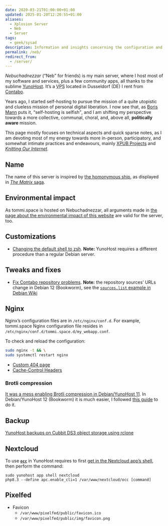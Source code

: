 ```yaml
---
date: 2020-03-21T01:00:00+01:00
updated: 2025-01-20T12:20:55+01:00
aliases:
  - Xplosion Server
  - Neb
  - Server
tags:
  - geek/sysad
description: Information and insights concerning the configuration and maintenance of Tommi’s server.
permalink: /neb/
redirect_from:
  - /server/
---
```

<cite>Nebuchadnezzar</cite> (<q>Neb</q> for friends) is my main server, where I host most of my software and services, plus a few community apps, all thanks to the sublime [YunoHost](https://yunohost.org 'YunoHost'). It’s a <abbr title='Virtual Private Server'>VPS</abbr> located in Dusseldorf (DE) I rent from [Contabo](https://contabo.com).

Years ago, I started self-hosting to pursue the mission of a quite utopistic and clueless mission of personal digital liberation. I now see that, as [Boris Mann](https://cosocial.ca/@bmann) puts it, <q>self-hosting is selfish</q>, and I am shifting my perspective towards a more collective, communal, choral, and, above all, **politically aware** mission.

This page mostly focuses on technical aspects and quick sparse notes, as I am devoting most of my energy towards more in-person, participatory, and somewhat intimate practices and endeavours, mainly [XPUB Projects](Research%20project%20ideas.md) and <cite>[Knitting Our Internet](https://ournet.rocks)</cite>.

## Name

The name of this server is inspired by [the homonymous ship](https://en.wikipedia.org/wiki/Nebuchadnezzar_(The_Matrix) 'Nebuchadnezzar on Wikipedia'), as displayed in [<cite>The Matrix</cite> saga](https://en.wikipedia.org/wiki/The_Matrix_(franchise) 'The Matrix (franchise) on Wikipedia').

## Environmental impact

As tommi.space is hosted on Nebuchadnezzar, all arguments made in [the page about the environmental impact of this website](The%20environmental%20impact%20of%20this%20website.md) are valid for the server, too.

## Customizations

- [Changing the default shell to zsh](https://forum.yunohost.org/t/tuto-comment-installer-oh-my-zsh-how-to-install-oh-my-zsh '[Tuto] Comment installer Oh My Zsh / How to install Oh My Zsh | YunoHost Forum'). **Note:** YunoHost requires a different procedure than a regular Debian server.

## Tweaks and fixes

- [Fix Contabo repository problems](https://forum.yunohost.org/t/solved-error-500-put-yunohost-api-update-all-repository-problems-in-contabo/29453/2 'Solved - Error 500. "PUT" /yunohost/api/update/all - Repository problems in Contabo? - #2 by leuros88 - Support - YunoHost Forum'). **Note:** the repository sources’ URLs change in Debian 12 (Bookworm), see the [`sources.list` example in Debian Wiki](https://wiki.debian.org/SourcesList#Example_sources.list)

## Nginx

Nginx’s configuration files are in `/etc/nginx/conf.d`. For example, tommi.space Nginx configuration file resides in `/etc/nginx/conf.d/tommi.space.d/my_webapp.conf`.

To check and reload the configuration:

```sh
sudo nginx -t && \
sudo systemctl restart nginx
```

- [Custom 404 page](https://tecmint.com/create-custom-nginx-error-page 'How to Create Custom 404 Error Page in NGINX - Tecmint')
- [Cache-Control Headers](https://howtogeek.com/devops/how-to-configure-cache-control-headers-in-nginx 'How to Configure Cache-Control Headers in NGINX')

### Brotli compression

[It was a mess enabling Brotli compression in Debian/YunoHost 11](https://forum.yunohost.org/t/using-brotli-compression-in-nginx-especially-for-my-webapp/29867 'Using brotli compression in NGINX (especially for my\_webapp) - YunoHost Forum'). In Debian/YunoHost 12 (Bookworm) it is much easier, I followed [this guide](https://camillehdl.dev/nginx-brotli-debian/ 'Use Brotli compression with Nginx on Debian | Camille Hodoul') to do it.

## Backup

[YunoHost backups on Cubbit DS3 object storage using rclone](YunoHost%20backups%20on%20Cubbit%20DS3%20object%20storage%20using%20rclone.md)

## Nextcloud

To use [**`occ`**](https://docs.nextcloud.com/server/stable/admin_manual/configuration_server/occ_command.html '“Using the occ command” in Nextcloud Docs') in YunoHost requires to first [get in the Nextcloud app’s shell](), then perform the command:

```
sudo yunohost app shell nextcloud
php8.3 --define apc.enable_cli=1 /var/www/nextcloud/occ [command]
```

## Pixelfed

- Favicon
	- `/var/www/pixelfed/public/favicon.ico`
	- `/var/www/pixelfed/public/img/favicon.png`
